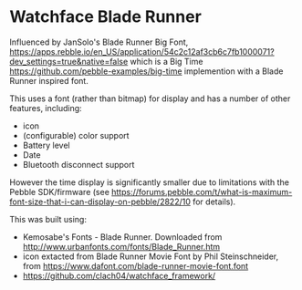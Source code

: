 Watchface Blade Runner
======================

Influenced by JanSolo's Blade Runner Big Font, https://apps.rebble.io/en_US/application/54c2c12af3cb6c7fb1000071?dev_settings=true&native=false which is a Big Time https://github.com/pebble-examples/big-time implemention with a Blade Runner inspired font.

This uses a font (rather than bitmap) for display and has a number of other features, including:
  * icon
  * (configurable) color support
  * Battery level
  * Date
  * Bluetooth disconnect support

However the time display is significantly smaller due to limitations with the Pebble SDK/firmware (see https://forums.pebble.com/t/what-is-maximum-font-size-that-i-can-display-on-pebble/2822/10 for details).

This was built using:
  * Kemosabe's Fonts - Blade Runner. Downloaded from http://www.urbanfonts.com/fonts/Blade_Runner.htm
  * icon extacted from Blade Runner Movie Font by Phil Steinschneider, from https://www.dafont.com/blade-runner-movie-font.font
  * https://github.com/clach04/watchface_framework/

